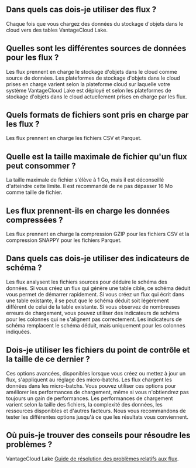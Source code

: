 Dans quels cas dois-je utiliser des flux ?
------------------------------------------

Chaque fois que vous chargez des données du stockage d'objets dans le cloud vers des tables VantageCloud Lake.

Quelles sont les différentes sources de données pour les flux ?
---------------------------------------------------------------

Les flux prennent en charge le stockage d'objets dans le cloud comme source de données. Les plateformes de stockage d'objets dans le cloud prises en charge varient selon la plateforme cloud sur laquelle votre système VantageCloud Lake est déployé et selon les plateformes de stockage d'objets dans le cloud actuellement prises en charge par les flux.

Quels formats de fichiers sont pris en charge par les flux ?
------------------------------------------------------------

Les flux prennent en charge les fichiers CSV et Parquet.

Quelle est la taille maximale de fichier qu'un flux peut consommer ?
--------------------------------------------------------------------

La taille maximale de fichier s'élève à 1 Go, mais il est déconseillé d'atteindre cette limite. Il est recommandé de ne pas dépasser 16 Mo comme taille de fichier.

Les flux prennent-ils en charge les données compressées ?
---------------------------------------------------------

Les flux prennent en charge la compression GZIP pour les fichiers CSV et la compression SNAPPY pour les fichiers Parquet.

Dans quels cas dois-je utiliser des indicateurs de schéma ?
-----------------------------------------------------------

Les flux analysent les fichiers sources pour déduire le schéma des données. Si vous créez un flux qui génère une table cible, ce schéma déduit vous permet de démarrer rapidement. Si vous créez un flux qui écrit dans une table existante, il se peut que le schéma déduit soit légèrement différent de celui de la table existante. Si vous observez de nombreuses erreurs de chargement, vous pouvez utiliser des indicateurs de schéma pour les colonnes qui ne s'alignent pas correctement. Les indicateurs de schéma remplacent le schéma déduit, mais uniquement pour les colonnes indiquées.

Dois-je utiliser les fichiers du point de contrôle et la taille de ce dernier ?
-------------------------------------------------------------------------------

Ces options avancées, disponibles lorsque vous créez ou mettez à jour un flux, s'appliquent au réglage des micro-batchs. Les flux chargent les données dans les micro-batchs. Vous pouvez utiliser ces options pour améliorer les performances de chargement, même si vous n'obtiendrez pas toujours un gain de performances. Les performances de chargement varient selon la taille des fichiers, la complexité des données, les ressources disponibles et d'autres facteurs. Nous vous recommandons de tester les différentes options jusqu'à ce que les résultats vous conviennent.

Où puis-je trouver des conseils pour résoudre les problèmes ?
-------------------------------------------------------------

VantageCloud Lake [Guide de résolution des problèmes relatifs aux flux](https://docs.teradata.com/access/sources/dita/topic?dita:mapPath=phg1621910019905.ditamap&dita:ditavalPath=pny1626732985837.ditaval&dita:topicPath=boc1675723702859.dita).
